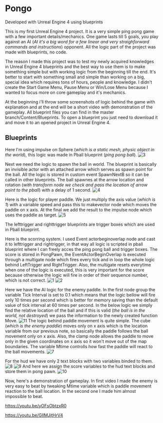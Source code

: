 # Pongo

Developed with Unreal Engine 4 using blueprints

This is my first Unreal Engine 4 project. It is a very simple ping pong game with a few important details/mechanics. One game lasts till 5 goals, you play against an AI (*AI it's a big word for a few linear and very straighforward commands and instructions*) opponent. All the logic part of the project was made with blueprints, no code. 

The reason I made this project was to test my newly acquired knowledges in Unreal Engine 4 blueprints and the best way to use them is to make something simple but with working logic from the beginning till the end. It's better to start with something small and simple than working on a big, special idea which requires tons of hours, people and knowledge. I didn't create the Start Game Menu, Pause Menu or Win/Lose Menu because I wanted to focus more on core gameplay and it's mechanics.

At the beginning i'll throw some screenshots of logic behind the game with explanation and at the end will be a short video with demonstration of the gameplay. All blueprint files you can find in the master branch/Content/Blueprints. To open a blueprint you just need to download it and move it to an opened project in Unreal Engine 4.

## Blueprints

Here I'm using impulse on Sphere (*which is a static mesh, physic object in the world*), this logic was made in Pball blueprint (*ping pong ball*).
![3](https://user-images.githubusercontent.com/90534698/133913442-bf65763f-c632-48c2-8432-ebecf55a8e41.png)

Next we need the logic to spawn the ball in world. The blueprint is basically an invisible actor with an attached arrow which serves as spawn point for the ball. All the logic is stored in custom event SpawnNextB so it can be called in other blueprints. The ball spawnes at the arrow location and rotation (*with transform node we check and pass the location of arrow point to the pball*)  with a delay of 1 second.
![4](https://user-images.githubusercontent.com/90534698/133913499-bb08fe9d-bb4b-4ed2-a182-450f8163eb5f.png)

Here is the logic for player paddle. We just multiply the axis value (*which is 1*) with a variable speed and pass this to makevector node which moves the paddle on x axis. At the final we add the result to the impulse node which uses the paddle as target.
![5](https://user-images.githubusercontent.com/90534698/133913907-603e127a-939e-462f-9800-d05e45160725.png)

The lefttrigger and righttrigger blueprints are trigger boxes which are used in Pball blueprint.

Here is the scorring system. I used Event actorbeginoverlap node and cast it to lefttrigger and rightrigger, in that way all logic is scripted in pball blueprint where I can freely acces the ping pong ball and trigger boxes. The score is stored in PongPawn, the EventActorBeginOverlap is executed through a multigate node which fires every tick and in loop the whole logic behind LeftTrigger and RightTrigger. Also, the multigate resets everytime when one of the logic is executed, this is very important for the score because otherwise the logic will fire in order of their sequence number, which is not correct. 
![1](https://user-images.githubusercontent.com/90534698/133913386-746ab805-06e6-4d9f-837e-a7cb66b748cc.png)
![2](https://user-images.githubusercontent.com/90534698/133913387-b8236632-de2b-40fc-bf35-d398ac8666a9.png)

Here we have the AI logic for the enemy paddle. In the first node group the variable Tick Interval is set to 0.1 which means that the logic bellow will fire only 10 times per second which is better for memory saving than the default value of tick interval at 60 times per second. In the below logic we simply find the relative location of the ball and if this is valid (*the ball is in the world, not destroyed*) we pass the information to the newly created function Move.
![11](https://user-images.githubusercontent.com/90534698/133947323-b4bf7934-da8b-479b-8924-1b75b9c150d9.png)
The logic behind paddle movement is quite simple. The cube (*which is the enemy paddle*) moves only on x axis which is the location variable from our previous note, so basically the paddle follows the ball movement only on x axis. Also, the clamp node allows the paddle to move only in the given coordinates on x axis so it won't move out of the map boundaries. The variable Mtime controlls how fast the paddle will react to the ball movements.
![7](https://user-images.githubusercontent.com/90534698/133947000-0f58f68b-2259-4adf-a249-2b3d4a8febf4.png)

For the hud we have only 2 text blocks with two variables binded to them.
![8](https://user-images.githubusercontent.com/90534698/133947232-bdd63ae4-6d9f-4e5d-a2b9-31a01e1d7974.png)
![9](https://user-images.githubusercontent.com/90534698/133947250-bfd7575e-c106-4986-a7c7-bcd8d01199a9.png)
And here we assign the score variables to the hud text blocks and store them in pong pawn.
![10](https://user-images.githubusercontent.com/90534698/133947290-1383adf3-7e52-42ac-9922-48786b8fbfa0.png)

Now, here's a demonstration of gameplay. In first video I made the enemy is very easy to beat by tweaking Mtime variable which is paddle movement reaction to the ball location. In the second one I made him almost impossible to beat.

https://youtu.be/yOFsObtzxR0

https://youtu.be/GllMJjtHrV4
